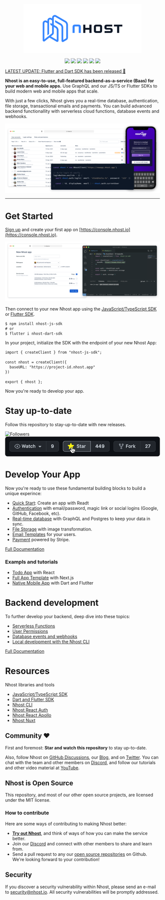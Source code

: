 <div align="center">

![Nhost](assets/logo.png)

  <p>
    <!-- <div style="padding: 5px"><img src="https://img.shields.io/github/stars/nhost/nhost?colorB=7289da" /></div> -->
    <img src="https://img.shields.io/discord/552499021260914688?label=Discord&logo=Discord&colorB=7289da" />
    <img src="https://img.shields.io/github/license/Naereen/StrapDown.js.svg" />
    <img src="https://img.shields.io/docker/pulls/nhost/hasura-backend-plus" />
    <img src="https://img.shields.io/twitter/follow/nhostio?style=social" />
    <img src="https://badgen.net/badge/Open%20Source%3F/Yes%21/blue?icon=github" />
    <img src="https://img.shields.io/github/contributors/nhost/nhost" />
  </p>
</div>

[LATEST UPDATE: Flutter and Dart SDK has been released 🎉](https://nhost.io/blog/beta-support-for-dart-and-flutter-on-nhost)

**Nhost is an easy-to-use, full-featured backend-as-a-service (Baas) for your web and mobile apps.** Use GraphQL and our JS/TS or Flutter SDKs to build modern web and mobile apps that scale.

With just a few clicks, Nhost gives you a real-time database, authentication, file storage, transactional emails and payments. You can build advanced backend functionallity with serverless cloud functions, database events and webhooks.

![Nhost](assets/hero-image.png)

<hr />

# Get Started

[Sign up](https://console.nhost.io) and create your first app on [https://console.nhost.io](https://console.nhost.io).

![Nhost](assets/get-started.png)

Then connect to your new Nhost app using the [JavaScript/TypeScript SDK]() or [Flutter SDK]().

```
$ npm install nhost-js-sdk
# or
$ flutter i nhost-dart-sdk
```

In your project, initialize the SDK with the endpoint of your new Nhost App:

```
import { createClient } from "nhost-js-sdk";

const nhost = createClient({
  baseURL: "https://project-id.nhost.app"
})

export { nhost };
```

Now you're ready to develop your app.

# Stay up-to-date

Follow this repository to stay-up-to-date with new releases.

![Followers](https://reporoster.com/stars/nhost/nhost)
![Follow Us](assets/follow-us-banner.png)

# Develop Your App

Now you're ready to use these fundamental building blocks to build a unique experince:

- [Quick Start](): Create an app with Readt
- [Authentication]() with email/password, magic link or social logins (Google, GitHub, Facebook, etc).
- [Real-time database]() with GraphQL and Postgres to keep your data in sync.
- [File Storage]() with image transformation.
- [Email Templates]() for your users.
- [Payment]() powered by Stripe.

[Full Documentation](https://docs.nhost.io)

### Exampls and tutorials

- [Todo App]() with React
- [Full App Template]() with Next.js
- [Native Mobile App]() with Dart and Flutlter

# Backend development

To further develop your backend, deep dive into these topics:

- [Serverless Functions](https://docs.nhost.io/custom-api)
- [User Permissions](https://docs.nhost.io/hasura/permissions)
- [Database events and webhooks](https://docs.nhost.io/hasura/event-triggers)
- [Local development with the Nhost CLI](https://docs.nhost.io/cli)

[Full Documentation](https://docs.nhost.io)

# Resources

Nhost libraries and tools

- [JavaScript/TypeScript SDK](https://docs.nhost.io/libraries/nhost-js-sdk)
- [Dart and Flutter SDK](https://github.com/nhost/nhost-dart)
- [Nhost CLI](https://docs.nhost.io/cli)
- [Nhost React Auth](https://docs.nhost.io/libraries/react-auth)
- [Nhost React Apollo](https://docs.nhost.io/libraries/react-apollo)
- [Nhost Nuxt](https://docs.nhost.io/libraries/nhost-nuxt)

## Community ❤️

First and foremost: **Star and watch this repository** to stay up-to-date.

Also, follow Nhost on [GitHub Discussions](https://github.com/nhost/nhost/discussions), our [Blog](https://nhost.io/blog), and on [Twitter](https://twitter.com/nhostio). You can chat with the team and other members on [Discord](https://discord.com/invite/9V7Qb2U), and follow our tutorials and other video material at [YouTube](https://www.youtube.com/channel/UCJ7irtvV9Y0EQMxpabb6ntg?view_as=subscriber).

## Nhost is Open Source

This repository, and most of our other open source projects, are licensed under the MIT license.

### How to contribute

Here are some ways of contributing to making Nhost better:

- **[Try out Nhost]()**, and think of ways of how you can make the service better.
- Join our [Discord]() and connect with other members to share and learn from.
- Send a pull request to any our [open source repositories](https://github.com/nhost) on Github. We're looking forward to your contribution!

## Security

If you discover a security vulnerability within Nhost, please send an e-mail to [security@nhost.io](mailto:security@nhost.io). All security vulnerabilities will be promptly addressed.
